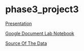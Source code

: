 # phase3_project3

[Presentation](https://docs.google.com/presentation/d/1I34XcvTqbOwh9xBtx27wmkNFPC6luxFFKyY532R_-0I/edit?usp=sharing)

[Google Document Lab Notebook](https://docs.google.com/document/d/1Spref_pjFamfD-KR-_QiNYEyXASlaG7z9inboxcsCjs/edit?usp=sharing)

[Source Of The Data](https://www.drivendata.org/competitions/7/pump-it-up-data-mining-the-water-table/page/23/)
